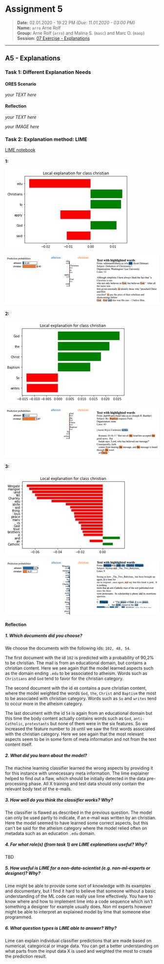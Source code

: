 # Assignment 5
> **Date:** 02.01.2020 - 19:22 PM *(Due: 11.01.2020 - 03:00 PM)*<br>
> **Name:** `arro` Arne Rolf<br>
> **Group:** Arne Rolf (`arro`) and Malina S. (`masc`) and Marc O. (`maop`)<br>
> **Session:** [07 Exercise - Explanations](https://github.com/FUB-HCC/hcds-winter-2020/wiki/07_exercise)   
----

## A5 - Explanations

### Task 1: Different Explanation Needs

#### ORES Scenario
_your TEXT here_

#### Reflection
_your TEXT here_

_your IMAGE here_

### Task 2: Explanation method: LIME

<!-- [LIME notebook](/assignments/A5_Explanation/arro/Lime.ipynb) -->
[LIME notebook](https://github.com/FUB-HCC/hcds-winter-2020/blob/main/assignments/A5_Explanation/arro/Lime.ipynb)

#### 1:
<img src="01_01.png" style="background-color:white;" />

![01_02](01_02.png)

#### 2:
<img src="02_01.png" style="background-color:white;" />

![02_02](02_02.png)

#### 3:
<img src="03_01.png" style="background-color:white;" />

![03_02](03_02.png)

#### Reflection

##### 1. Which documents did you choose? 
We choose the documents with the following ids: `102, 48, 54`.

The first document with the id `102` is predicted with a probability of 90,2% to be christian. The mail is from an educational domain, but contains a christian content.
Here we see again that the model learned aspects such as the domain ending `.edu` to be associated to atheism. Words such as `Christians` and `God` tend to favor for the christian category.

The second document with the id `48` contains a pure christian content, where the model weighted the words `God`, `the`, `Christ` and `Baptism` the most to be associated with christian category. Words such as `So` and `writes` tend to occur more in the atheism category.

The last document with the id `54` is again from an educational domain but this time the body content actually contains words such as `God`, `anti-Catholic`, `protestants` but none of them were in the six features. So we increased the feature number to `20` until we saw the first words associated with the christian category. Here we see again that the most relevant aspects seem to be in some form of meta information and not from the text content itself.

##### 2. What did you learn about the model?
The machine learning classifier learned the wrong aspects by providing it for this instance with unnecessary meta information. The lime explainer helped to find out a flaw, which should be initially detected in the data pre-processing phase. All X training and test data should only contain the relevant body text of the e-mails.

##### 3. How well do you think the classifier works? Why?
The classifier is flawed as described in the previous question. The model can only be used partly to indicate, if an e-mail was written by an christian. Here the model seemed to have learned some correct aspects, but this can't be said for the atheism category where the model relied often on metadata such as an education `.edu` domain.

##### 4. For what role(s) (from task 1) are LIME explanations useful? Why?
TBD

##### 5. How useful is LIME for a non-data-scientist (e.g. non-ml-experts or designer)? Why?
Lime might be able to provide some sort of knowledge with its examples and documentary, but I find it hard to believe that someone without a basic understanding of the ML code can really use lime effectively. You have to know where and how to implement lime into a code sequence which isn't something a designer for example usually does. Non ml experts however might be able to interpret an explained model by lime that someone else programmed.

##### 6. What question types is LIME able to answer? Why?
Lime can explain individual classifier predictions that are made based on numerical, categorical or image data. You can get a better understanding on what parts from the input data X is used and weighted the most to create the prediction result.